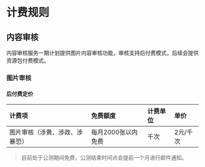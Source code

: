 # 计费规则

## 内容审核

内容审核服务一期计划提供图片内容审核功能，审核支持后付费模式，后续会提供资源包付费模式。

### 图片审核

#### 后付费定价

| 计费项                         | 免费额度           | 计费单位 | 单价     |
| :----------------------------- | :----------------- | :------- | :------- |
| 图片审核（涉黄、涉政、涉暴恐） | 每月2000张以内免费 | 千次     | 2元/千次 |

> 目前处于公测期间免费，公测结束时间点会提前一个月进行邮件通知。